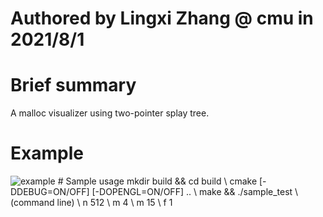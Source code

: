# Authored by Lingxi Zhang @ cmu in 2021/8/1

# Brief summary
A malloc visualizer using two-pointer splay tree.

# Example
<img src="image/img.jpg" alt="example"/>
# Sample usage
mkdir build && cd build \
cmake [-DDEBUG=ON/OFF] [-DOPENGL=ON/OFF] .. \
make && ./sample_test \
(command line) \
n 512 \
m 4 \
m 15 \
f 1 
